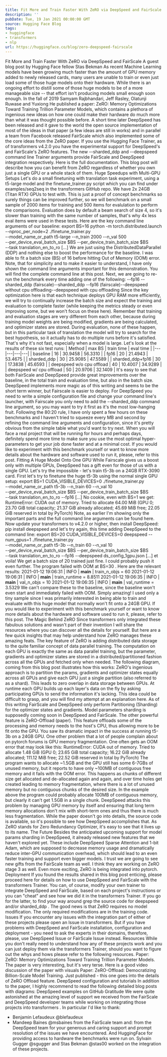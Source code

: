 ```yaml
---
title: Fit More and Train Faster With ZeRO via DeepSpeed and FairScale
description: ''
pubDate: Tue, 19 Jan 2021 00:00:00 GMT
source: Hugging Face Blog
tags:
- huggingface
- transformers
- nlp
url: https://huggingface.co/blog/zero-deepspeed-fairscale
---
```


Fit More and Train Faster With ZeRO via DeepSpeed and FairScale
A guest blog post by Hugging Face fellow Stas Bekman
As recent Machine Learning models have been growing much faster than the amount of GPU memory added to newly released cards, many users are unable to train or even just load some of those huge models onto their hardware. While there is an ongoing effort to distill some of those huge models to be of a more manageable size -- that effort isn't producing models small enough soon enough.
In the fall of 2019 Samyam Rajbhandari, Jeff Rasley, Olatunji Ruwase and Yuxiong He published a paper: ZeRO: Memory Optimizations Toward Training Trillion Parameter Models, which contains a plethora of ingenious new ideas on how one could make their hardware do much more than what it was thought possible before. A short time later DeepSpeed has been released and it gave to the world the open source implementation of most of the ideas in that paper (a few ideas are still in works) and in parallel a team from Facebook released FairScale which also implemented some of the core ideas from the ZeRO paper.
If you use the Hugging Face Trainer, as of transformers
v4.2.0 you have the experimental support for DeepSpeed's and FairScale's ZeRO features. The new --sharded_ddp
and --deepspeed
command line Trainer
arguments provide FairScale and DeepSpeed integration respectively. Here is the full documentation.
This blog post will describe how you can benefit from ZeRO regardless of whether you own just a single GPU or a whole stack of them.
Huge Speedups with Multi-GPU Setups
Let's do a small finetuning with translation task experiment, using a t5-large
model and the finetune_trainer.py
script which you can find under examples/seq2seq
in the transformers
GitHub repo.
We have 2x 24GB (Titan RTX) GPUs to test with.
This is just a proof of concept benchmarks so surely things can be improved further, so we will benchmark on a small sample of 2000 items for training and 500 items for evalulation to perform the comparisons. Evaluation does by default a beam search of size 4, so it's slower than training with the same number of samples, that's why 4x less eval items were used in these tests.
Here are the key command line arguments of our baseline:
export BS=16
python -m torch.distributed.launch --nproc_per_node=2 ./finetune_trainer.py \
--model_name_or_path t5-large --n_train 2000 --n_val 500 \
--per_device_eval_batch_size $BS --per_device_train_batch_size $BS \
--task translation_en_to_ro [...]
We are just using the DistributedDataParallel
(DDP) and nothing else to boost the performance for the baseline. I was able to fit a batch size (BS) of 16 before hitting Out of Memory (OOM) error.
Note, that for simplicity and to make it easier to understand, I have only shown the command line arguments important for this demonstration. You will find the complete command line at this post.
Next, we are going to re-run the benchmark every time adding one of the following:
--fp16
--sharded_ddp
(fairscale)--sharded_ddp --fp16
(fairscale)--deepspeed
without cpu offloading--deepspeed
with cpu offloading
Since the key optimization here is that each technique deploys GPU RAM more efficiently, we will try to continually increase the batch size and expect the training and evaluation to complete faster (while keeping the metrics steady or even improving some, but we won't focus on these here).
Remember that training and evaluation stages are very different from each other, because during training model weights are being modified, gradients are being calculated, and optimizer states are stored. During evaluation, none of these happen, but in this particular task of translation the model will try to search for the best hypothesis, so it actually has to do multiple runs before it's satisfied. That's why it's not fast, especially when a model is large.
Let's look at the results of these six test runs:
| Method | max BS | train time | eval time |
|---|---|---|---|
| baseline | 16 | 30.9458 | 56.3310 |
| fp16 | 20 | 21.4943 | 53.4675 |
| sharded_ddp | 30 | 25.9085 | 47.5589 |
| sharded_ddp+fp16 | 30 | 17.3838 | 45.6593 |
| deepspeed w/o cpu offload | 40 | 10.4007 | 34.9289 |
| deepspeed w/ cpu offload | 50 | 20.9706 | 32.1409 |
It's easy to see that both FairScale and DeepSpeed provide great improvements over the baseline, in the total train and evaluation time, but also in the batch size. DeepSpeed implements more magic as of this writing and seems to be the short term winner, but Fairscale is easier to deploy. For DeepSpeed you need to write a simple configuration file and change your command line's launcher, with Fairscale you only need to add the --sharded_ddp
command line argument, so you may want to try it first as it's the most low-hanging fruit.
Following the 80:20 rule, I have only spent a few hours on these benchmarks and I haven't tried to squeeze every MB and second by refining the command line arguments and configuration, since it's pretty obvious from the simple table what you'd want to try next. When you will face a real project that will be running for hours and perhaps days, definitely spend more time to make sure you use the most optimal hyper-parameters to get your job done faster and at a minimal cost.
If you would like to experiment with this benchmark yourself or want to know more details about the hardware and software used to run it, please, refer to this post.
Fitting A Huge Model Onto One GPU
While Fairscale gives us a boost only with multiple GPUs, DeepSpeed has a gift even for those of us with a single GPU.
Let's try the impossible - let's train t5-3b on a 24GB RTX-3090 card.
First let's try to finetune the huge t5-3b
using the normal single GPU setup:
export BS=1
CUDA_VISIBLE_DEVICES=0 ./finetune_trainer.py \
--model_name_or_path t5-3b --n_train 60 --n_val 10 \
--per_device_eval_batch_size $BS --per_device_train_batch_size $BS \
--task translation_en_to_ro --fp16 [...]
No cookie, even with BS=1 we get:
RuntimeError: CUDA out of memory. Tried to allocate 64.00 MiB (GPU 0; 23.70 GiB total capacity;
21.37 GiB already allocated; 45.69 MiB free; 22.05 GiB reserved in total by PyTorch)
Note, as earlier I'm showing only the important parts and the full command line arguments can be found here.
Now update your transformers
to v4.2.0 or higher, then install DeepSpeed:
pip install deepspeed
and let's try again, this time adding DeepSpeed to the command line:
export BS=20
CUDA_VISIBLE_DEVICES=0 deepspeed --num_gpus=1 ./finetune_trainer.py \
--model_name_or_path t5-3b --n_train 60 --n_val 10 \
--per_device_eval_batch_size $BS --per_device_train_batch_size $BS \
--task translation_en_to_ro --fp16 --deepspeed ds_config_1gpu.json [...]
et voila! We get a batch size of 20 trained just fine. I could probably push it even further. The program failed with OOM at BS=30
.
Here are the relevant results:
2021-01-12 19:06:31 | INFO | __main__ | train_n_objs = 60
2021-01-12 19:06:31 | INFO | __main__ | train_runtime = 8.8511
2021-01-12 19:06:35 | INFO | __main__ | val_n_objs = 10
2021-01-12 19:06:35 | INFO | __main__ | val_runtime = 3.5329
We can't compare these to the baseline, since the baseline won't even start and immediately failed with OOM.
Simply amazing!
I used only a tiny sample since I was primarily interested in being able to train and evaluate with this huge model that normally won't fit onto a 24GB GPU.
If you would like to experiment with this benchmark yourself or want to know more details about the hardware and software used to run it, please, refer to this post.
The Magic Behind ZeRO
Since transformers
only integrated these fabulous solutions and wasn't part of their invention I will share the resources where you can discover all the details for yourself. But here are a few quick insights that may help understand how ZeRO manages these amazing feats.
The key feature of ZeRO is adding distributed data storage to the quite familiar concept of data parallel training.
The computation on each GPU is exactly the same as data parallel training, but the parameter, gradients and optimizer states are stored in a distributed/partitioned fashion across all the GPUs and fetched only when needed.
The following diagram, coming from this blog post illustrates how this works:
ZeRO's ingenious approach is to partition the params, gradients and optimizer states equally across all GPUs and give each GPU just a single partition (also referred to as a shard). This leads to zero overlap in data storage between GPUs. At runtime each GPU builds up each layer's data on the fly by asking participating GPUs to send the information it's lacking.
This idea could be difficult to grasp, and you will find my attempt at an explanation here.
As of this writing FairScale and DeepSpeed only perform Partitioning (Sharding) for the optimizer states and gradients. Model parameters sharding is supposedly coming soon in DeepSpeed and FairScale.
The other powerful feature is ZeRO-Offload (paper). This feature offloads some of the processing and memory needs to the host's CPU, thus allowing more to be fit onto the GPU. You saw its dramatic impact in the success at running t5-3b
on a 24GB GPU.
One other problem that a lot of people complain about on pytorch forums is GPU memory fragmentation. One often gets an OOM error that may look like this:
RuntimeError: CUDA out of memory. Tried to allocate 1.48 GiB (GPU 0; 23.65 GiB total capacity;
16.22 GiB already allocated; 111.12 MiB free; 22.52 GiB reserved in total by PyTorch)
The program wants to allocate ~1.5GB and the GPU still has some 6-7GBs of unused memory, but it reports to have only ~100MB of contiguous free memory and it fails with the OOM error. This happens as chunks of different size get allocated and de-allocated again and again, and over time holes get created leading to memory fragmentation, where there is a lot of unused memory but no contiguous chunks of the desired size. In the example above the program could probably allocate 100MB of contiguous memory, but clearly it can't get 1.5GB in a single chunk.
DeepSpeed attacks this problem by managing GPU memory by itself and ensuring that long term memory allocations don't mix with short-term ones and thus there is much less fragmentation. While the paper doesn't go into details, the source code is available, so it's possible to see how DeepSpeed accomplishes that.
As ZeRO stands for Zero Redundancy Optimizer, it's easy to see that it lives up to its name.
The Future
Besides the anticipated upcoming support for model params sharding in DeepSpeed, it already released new features that we haven't explored yet. These include DeepSpeed Sparse Attention and 1-bit Adam, which are supposed to decrease memory usage and dramatically reduce inter-GPU communication overhead, which should lead to an even faster training and support even bigger models.
I trust we are going to see new gifts from the FairScale team as well. I think they are working on ZeRO stage 3 as well.
Even more exciting, ZeRO is being integrated into pytorch.
Deployment
If you found the results shared in this blog post enticing, please proceed here for details on how to use DeepSpeed and FairScale with the transformers
Trainer.
You can, of course, modify your own trainer to integrate DeepSpeed and FairScale, based on each project's instructions or you can "cheat" and see how we did it in the transformers
Trainer. If you go for the latter, to find your way around grep
the source code for deepspeed
and/or sharded_ddp
.
The good news is that ZeRO requires no model modification. The only required modifications are in the training code.
Issues
If you encounter any issues with the integration part of either of these projects please open an Issue in transformers.
But if you have problems with DeepSpeed and FairScale installation, configuration and deployment - you need to ask the experts in their domains, therefore, please, use DeepSpeed Issue or FairScale Issue instead.
Resources
While you don't really need to understand how any of these projects work and you can just deploy them via the transformers
Trainer, should you want to figure out the whys and hows please refer to the following resources.
Paper: ZeRO: Memory Optimizations Toward Training Trillion Parameter Models. The paper is very interesting, but it's very terse.
Here is a good video discussion of the paper with visuals
Paper: ZeRO-Offload: Democratizing Billion-Scale Model Training. Just published - this one goes into the details of ZeRO Offload feature.
DeepSpeed configuration and tutorials
In addition to the paper, I highly recommend to read the following detailed blog posts with diagrams:
DeepSpeed examples on GitHub
Gratitude
We were quite astonished at the amazing level of support we received from the FairScale and DeepSpeed developer teams while working on integrating those projects into transformers
.
In particular I'd like to thank:
- Benjamin Lefaudeux @blefaudeux
- Mandeep Baines @msbaines
from the FairScale team and:
from the DeepSpeed team for your generous and caring support and prompt resolution of the issues we have encountered.
And HuggingFace for providing access to hardware the benchmarks were run on.
Sylvain Gugger @sgugger and Stas Bekman @stas00 worked on the integration of these projects.